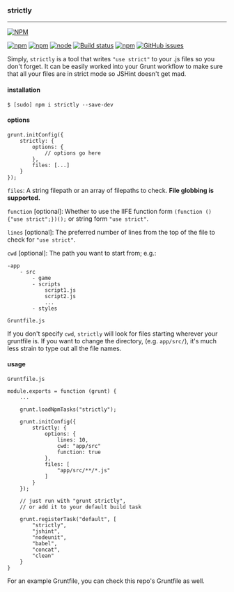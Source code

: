 ### strictly
-----

[![NPM](https://nodei.co/npm/strictly.png?compact=true)](https://nodei.co/npm/strictly/)

[![npm](https://img.shields.io/npm/l/strictly.svg?style=flat-square)]()
[![npm](https://img.shields.io/npm/v/npm.svg?style=flat-square)]()
[![node](https://img.shields.io/node/v/gh-badges.svg?style=flat-square)]()
[![Build status](https://img.shields.io/travis/apizzimenti/strictly.svg?style=flat-square)](https://travis-ci.org/apizzimenti/strictly)
[![npm](https://img.shields.io/npm/dt/strictly.svg?style=flat-square)]()
[![GitHub issues](https://img.shields.io/github/issues-raw/apizzimenti/strictly.svg?style=flat-square)]()

Simply, `strictly` is a tool that writes `"use strict"` to your .js files so you don't forget. It can be easily worked
into your Grunt workflow to make sure that all your files are in strict mode so JSHint doesn't get mad.


#### installation
`$ [sudo] npm i strictly --save-dev`


#### options

    grunt.initConfig({
        strictly: {
            options: {
                // options go here
            },
            files: [...]
        }
    });

`files`: A string filepath or an array of filepaths to check. **File globbing is supported.**

`function` [optional]: Whether to use the IIFE function form `(function () {"use strict";})();` or string form `"use strict"`.

`lines` [optional]: The preferred number of lines from the top of the file to check for `"use strict"`.

`cwd` [optional]: The path you want to start from; e.g.:

    -app
        - src
            - game
            - scripts
                script1.js
                script2.js
                ...
            - styles
            
    Gruntfile.js

If you don't specify `cwd`, `strictly` will look for files starting wherever your gruntfile is. If you want to change the
directory, (e.g. `app/src/`), it's much less strain to type out all the file names.

#### usage

    Gruntfile.js
    
    module.exports = function (grunt) {
        ... 
        
        grunt.loadNpmTasks("strictly");
        
        grunt.initConfig({
            strictly: {
                options: {
                    lines: 10,
                    cwd: "app/src"
                    function: true
                },
                files: [
                    "app/src/**/*.js"
                ]
            }
        });
        
        // just run with "grunt strictly",
        // or add it to your default build task
        
        grunt.registerTask("default", [
            "strictly",
            "jshint", 
            "nodeunit",
            "babel",
            "concat",
            "clean"
        }
    }
    
For an example Gruntfile, you can check this repo's Gruntfile as well.
         
        